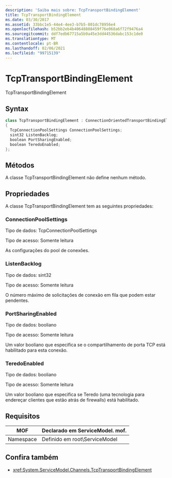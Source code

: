 ```yaml
---
description: 'Saiba mais sobre: TcpTransportBindingElement'
title: TcpTransportBindingElement
ms.date: 03/30/2017
ms.assetid: 33bbc1e5-44e4-4ee3-b7b5-801dc78956e4
ms.openlocfilehash: b52bb2eb4b40648808459f76e068a6f72f9476a4
ms.sourcegitcommit: ddf7edb67715a5b9a45e3dd44536dabc153c1de0
ms.translationtype: MT
ms.contentlocale: pt-BR
ms.lasthandoff: 02/06/2021
ms.locfileid: "99715139"
---
```

# <a name="tcptransportbindingelement"></a>TcpTransportBindingElement

TcpTransportBindingElement  
  
## <a name="syntax"></a>Syntax  
  
```csharp
class TcpTransportBindingElement : ConnectionOrientedTransportBindingElement  
{  
  TcpConnectionPoolSettings ConnectionPoolSettings;  
  sint32 ListenBacklog;  
  boolean PortSharingEnabled;  
  boolean TeredoEnabled;  
};  
```  
  
## <a name="methods"></a>Métodos  

 A classe TcpTransportBindingElement não define nenhum método.  
  
## <a name="properties"></a>Propriedades  

 A classe TcpTransportBindingElement tem as seguintes propriedades:  
  
### <a name="connectionpoolsettings"></a>ConnectionPoolSettings  

 Tipo de dados: TcpConnectionPoolSettings  
  
 Tipo de acesso: Somente leitura  
  
 As configurações do pool de conexões.  
  
### <a name="listenbacklog"></a>ListenBacklog  

 Tipo de dados: sint32  
  
 Tipo de acesso: Somente leitura  
  
 O número máximo de solicitações de conexão em fila que podem estar pendentes.  
  
### <a name="portsharingenabled"></a>PortSharingEnabled  

 Tipo de dados: booliano  
  
 Tipo de acesso: Somente leitura  
  
 Um valor booliano que especifica se o compartilhamento de porta TCP está habilitado para esta conexão.  
  
### <a name="teredoenabled"></a>TeredoEnabled  

 Tipo de dados: booliano  
  
 Tipo de acesso: Somente leitura  
  
 Um valor booliano que especifica se Teredo (uma tecnologia para endereçar clientes que estão atrás de firewalls) está habilitado.  
  
## <a name="requirements"></a>Requisitos  
  
|MOF|Declarado em ServiceModel. mof.|  
|---------|-----------------------------------|  
|Namespace|Definido em root\ServiceModel|  
  
## <a name="see-also"></a>Confira também

- <xref:System.ServiceModel.Channels.TcpTransportBindingElement>
